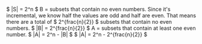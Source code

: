 $ |S| = 2^n $
B = subsets that contain no even numbers.
Since it's incremental, we know half the values are odd and half are even.
That means there are a total of $ 2^{frac{n}{2}} $ subsets that contain no even numbers.
$ |B| = 2^{frac{n}{2}} $
A = subsets that contain at least one even number.
$ |A| = 2^n - |B| $
$ |A| = 2^n - 2^{frac{n}{2}} $
